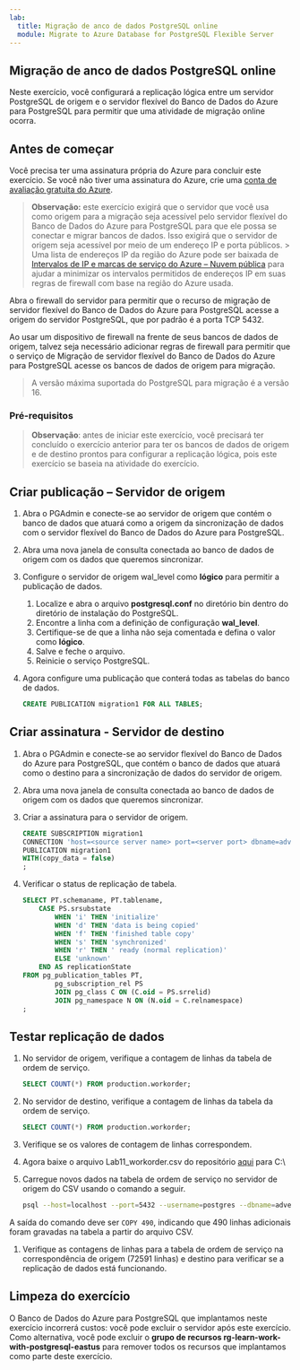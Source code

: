 ```yaml
---
lab:
  title: Migração de anco de dados PostgreSQL online
  module: Migrate to Azure Database for PostgreSQL Flexible Server
---
```


## Migração de anco de dados PostgreSQL online

Neste exercício, você configurará a replicação lógica entre um servidor PostgreSQL de origem e o servidor flexível do Banco de Dados do Azure para PostgreSQL para permitir que uma atividade de migração online ocorra.

## Antes de começar

Você precisa ter uma assinatura própria do Azure para concluir este exercício. Se você não tiver uma assinatura do Azure, crie uma [conta de avaliação gratuita do Azure](https://azure.microsoft.com/free).

> **Observação:** este exercício exigirá que o servidor que você usa como origem para a migração seja acessível pelo servidor flexível do Banco de Dados do Azure para PostgreSQL para que ele possa se conectar e migrar bancos de dados. Isso exigirá que o servidor de origem seja acessível por meio de um endereço IP e porta públicos. > Uma lista de endereços IP da região do Azure pode ser baixada de [Intervalos de IP e marcas de serviço do Azure – Nuvem pública](https://www.microsoft.com/en-gb/download/details.aspx?id=56519) para ajudar a minimizar os intervalos permitidos de endereços IP em suas regras de firewall com base na região do Azure usada.

Abra o firewall do servidor para permitir que o recurso de migração de servidor flexível do Banco de Dados do Azure para PostgreSQL acesse a origem do servidor PostgreSQL, que por padrão é a porta TCP 5432.
>
Ao usar um dispositivo de firewall na frente de seus bancos de dados de origem, talvez seja necessário adicionar regras de firewall para permitir que o serviço de Migração de servidor flexível do Banco de Dados do Azure para PostgreSQL acesse os bancos de dados de origem para migração.
>
> A versão máxima suportada do PostgreSQL para migração é a versão 16.

### Pré-requisitos

> **Observação**: antes de iniciar este exercício, você precisará ter concluído o exercício anterior para ter os bancos de dados de origem e de destino prontos para configurar a replicação lógica, pois este exercício se baseia na atividade do exercício.

## Criar publicação – Servidor de origem

1. Abra o PGAdmin e conecte-se ao servidor de origem que contém o banco de dados que atuará como a origem da sincronização de dados com o servidor flexível do Banco de Dados do Azure para PostgreSQL.
1. Abra uma nova janela de consulta conectada ao banco de dados de origem com os dados que queremos sincronizar.
1. Configure o servidor de origem wal_level como **lógico** para permitir a publicação de dados.
    1. Localize e abra o arquivo **postgresql.conf** no diretório bin dentro do diretório de instalação do PostgreSQL.
    1. Encontre a linha com a definição de configuração **wal_level**.
    1. Certifique-se de que a linha não seja comentada e defina o valor como **lógico**.
    1. Salve e feche o arquivo.
    1. Reinicie o serviço PostgreSQL.
1. Agora configure uma publicação que conterá todas as tabelas do banco de dados.

    ```SQL
    CREATE PUBLICATION migration1 FOR ALL TABLES;
    ```

## Criar assinatura - Servidor de destino

1. Abra o PGAdmin e conecte-se ao servidor flexível do Banco de Dados do Azure para PostgreSQL, que contém o banco de dados que atuará como o destino para a sincronização de dados do servidor de origem.
1. Abra uma nova janela de consulta conectada ao banco de dados de origem com os dados que queremos sincronizar.
1. Criar a assinatura para o servidor de origem.

    ```sql
    CREATE SUBSCRIPTION migration1
    CONNECTION 'host=<source server name> port=<server port> dbname=adventureworks application_name=migration1 user=<username> password=<password>'
    PUBLICATION migration1
    WITH(copy_data = false)
    ;    
    ```

1. Verificar o status de replicação de tabela.

    ```SQL
    SELECT PT.schemaname, PT.tablename,
        CASE PS.srsubstate
            WHEN 'i' THEN 'initialize'
            WHEN 'd' THEN 'data is being copied'
            WHEN 'f' THEN 'finished table copy'
            WHEN 's' THEN 'synchronized'
            WHEN 'r' THEN ' ready (normal replication)'
            ELSE 'unknown'
        END AS replicationState
    FROM pg_publication_tables PT,
            pg_subscription_rel PS
            JOIN pg_class C ON (C.oid = PS.srrelid)
            JOIN pg_namespace N ON (N.oid = C.relnamespace)
    ;
    ```

## Testar replicação de dados

1. No servidor de origem, verifique a contagem de linhas da tabela de ordem de serviço.

    ```SQL
    SELECT COUNT(*) FROM production.workorder;
    ```

1. No servidor de destino, verifique a contagem de linhas da tabela da ordem de serviço.

    ```SQL
    SELECT COUNT(*) FROM production.workorder;
    ```

1. Verifique se os valores de contagem de linhas correspondem.
1. Agora baixe o arquivo Lab11_workorder.csv do repositório [aqui](https://github.com/MicrosoftLearning/mslearn-postgresql/tree/main/Allfiles/Labs/11) para C:\
1. Carregue novos dados na tabela de ordem de serviço no servidor de origem do CSV usando o comando a seguir.

    ```Bash
    psql --host=localhost --port=5432 --username=postgres --dbname=adventureworks --command="\COPY production.workorder FROM 'C:\Lab11_workorder.csv' CSV HEADER"
    ```

A saída do comando deve ser `COPY 490`, indicando que 490 linhas adicionais foram gravadas na tabela a partir do arquivo CSV.

1. Verifique as contagens de linhas para a tabela de ordem de serviço na correspondência de origem (72591 linhas) e destino para verificar se a replicação de dados está funcionando.

## Limpeza do exercício

O Banco de Dados do Azure para PostgreSQL que implantamos neste exercício incorrerá custos: você pode excluir o servidor após este exercício. Como alternativa, você pode excluir o **grupo de recursos rg-learn-work-with-postgresql-eastus** para remover todos os recursos que implantamos como parte deste exercício.
